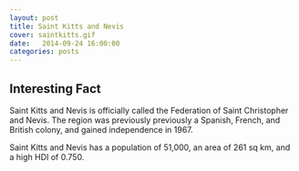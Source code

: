 ```yaml
---
layout: post
title: Saint Kitts and Nevis
cover: saintkitts.gif
date:   2014-09-24 16:00:00
categories: posts
---
```


## Interesting Fact

Saint Kitts and Nevis is officially called the Federation of Saint Christopher and Nevis. The region was previously previously a Spanish, French, and British colony, and gained independence in 1967. 

Saint Kitts and Nevis has a population of 51,000, an area of 261 sq km, and a high HDI of 0.750. 